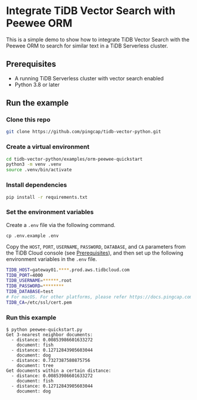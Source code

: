# Integrate TiDB Vector Search with Peewee ORM

This is a simple demo to show how to integrate TiDB Vector Search with the Peewee ORM to search for similar text in a TiDB Serverless cluster.

## Prerequisites

- A running TiDB Serverless cluster with vector search enabled
- Python 3.8 or later

## Run the example

### Clone this repo

```bash
git clone https://github.com/pingcap/tidb-vector-python.git
```

### Create a virtual environment

```bash
cd tidb-vector-python/examples/orm-peewee-quickstart
python3 -m venv .venv
source .venv/bin/activate
```

### Install dependencies

```bash
pip install -r requirements.txt
```

### Set the environment variables

Create a `.env` file via the following command.

```shell
cp .env.example .env
```

Copy the `HOST`, `PORT`, `USERNAME`, `PASSWORD`, `DATABASE`, and `CA` parameters from the TiDB Cloud console (see [Prerequisites](../README.md#prerequisites)), and then set up the following environment variables in the `.env` file.

```bash
TIDB_HOST=gateway01.****.prod.aws.tidbcloud.com
TIDB_PORT=4000
TIDB_USERNAME=******.root
TIDB_PASSWORD=********
TIDB_DATABASE=test
# For macOS. For other platforms, please refer https://docs.pingcap.com/tidbcloud/secure-connections-to-serverless-clusters#root-certificate-default-path .
TIDB_CA=/etc/ssl/cert.pem
```

### Run this example

```text
$ python peewee-quickstart.py
Get 3-nearest neighbor documents:
  - distance: 0.00853986601633272
    document: fish
  - distance: 0.12712843905603044
    document: dog
  - distance: 0.7327387580875756
    document: tree
Get documents within a certain distance:
  - distance: 0.00853986601633272
    document: fish
  - distance: 0.12712843905603044
    document: dog
```